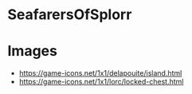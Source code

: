 # SeafarersOfSplorr

# Images
* https://game-icons.net/1x1/delapouite/island.html
* https://game-icons.net/1x1/lorc/locked-chest.html